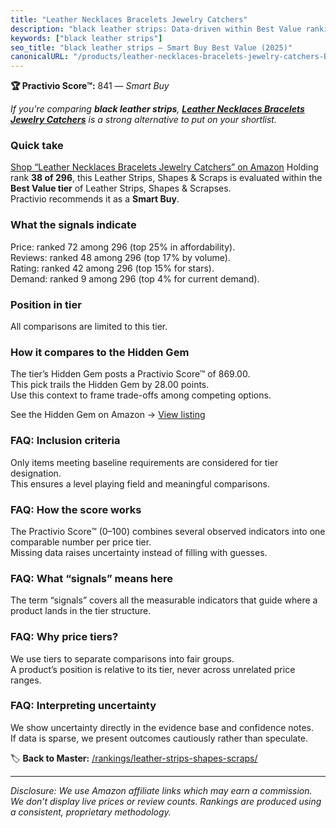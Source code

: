 ```yaml
---
title: "Leather Necklaces Bracelets Jewelry Catchers"
description: "black leather strips: Data-driven within Best Value ranking using the Practivio Score™. Positioned by quality, value, demand, findability, momentum."
keywords: ["black leather strips"]
seo_title: "black leather strips — Smart Buy Best Value (2025)"
canonicalURL: "/products/leather-necklaces-bracelets-jewelry-catchers-B0CJ6DGM47/"
---
```


**🏆 Practivio Score™:** 841 — _Smart Buy_


*If you're comparing **black leather strips**, **[Leather Necklaces Bracelets Jewelry Catchers](https://www.amazon.com/dp/B0CJ6DGM47?tag=practivio-20)** is a strong alternative to put on your shortlist.*
### Quick take
[Shop “Leather Necklaces Bracelets Jewelry Catchers” on Amazon](https://www.amazon.com/dp/B0CJ6DGM47?tag=practivio-20)
Holding rank **38 of 296**, this Leather Strips, Shapes & Scraps is evaluated within the **Best Value tier** of Leather Strips, Shapes & Scrapses.  
Practivio recommends it as a **Smart Buy**.

### What the signals indicate
Price: ranked 72 among 296 (top 25% in affordability).  
Reviews: ranked 48 among 296 (top 17% by volume).  
Rating: ranked 42 among 296 (top 15% for stars).  
Demand: ranked 9 among 296 (top 4% for current demand).

### Position in tier
All comparisons are limited to this tier.

### How it compares to the Hidden Gem
The tier’s Hidden Gem posts a Practivio Score™ of 869.00.  
This pick trails the Hidden Gem by 28.00 points.  
Use this context to frame trade-offs among competing options.  

See the Hidden Gem on Amazon → [View listing](https://www.amazon.com/dp/B0CF27WXNR?tag=practivio-20)

### FAQ: Inclusion criteria
Only items meeting baseline requirements are considered for tier designation.  
This ensures a level playing field and meaningful comparisons.

### FAQ: How the score works
The Practivio Score™ (0–100) combines several observed indicators into one comparable number per price tier.  
Missing data raises uncertainty instead of filling with guesses.

### FAQ: What “signals” means here
The term “signals” covers all the measurable indicators that guide where a product lands in the tier structure.

### FAQ: Why price tiers?
We use tiers to separate comparisons into fair groups.  
A product’s position is relative to its tier, never across unrelated price ranges.

### FAQ: Interpreting uncertainty
We show uncertainty directly in the evidence base and confidence notes.  
If data is sparse, we present outcomes cautiously rather than speculate.


🏷️ **Back to Master:** [/rankings/leather-strips-shapes-scraps/](/rankings/leather-strips-shapes-scraps/)

---
_Disclosure: We use Amazon affiliate links which may earn a commission. We don’t display live prices or review counts. Rankings are produced using a consistent, proprietary methodology._
